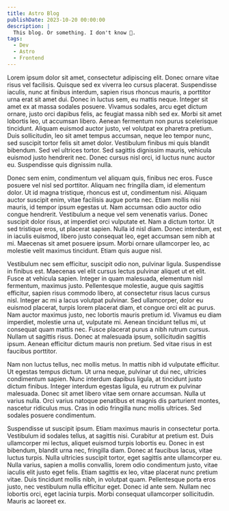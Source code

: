 ```yaml
---
title: Astro Blog
publishDate: 2023-10-20 00:00:00
description: |
  This blog. Or something. I don't know 🤷.
tags:
  - Dev
  - Astro
  - Frontend
---
```


Lorem ipsum dolor sit amet, consectetur adipiscing elit. Donec ornare vitae risus vel facilisis. Quisque sed ex viverra leo cursus placerat. Suspendisse iaculis, nunc at finibus interdum, sapien risus rhoncus mauris, a porttitor urna erat sit amet dui. Donec in luctus sem, eu mattis neque. Integer sit amet ex at massa sodales posuere. Vivamus sodales, arcu eget dictum ornare, justo orci dapibus felis, ac feugiat massa nibh sed ex. Morbi sit amet lobortis leo, ut accumsan libero. Aenean fermentum non purus scelerisque tincidunt. Aliquam euismod auctor justo, vel volutpat ex pharetra pretium. Duis sollicitudin, leo sit amet tempus accumsan, neque leo tempor nunc, sed suscipit tortor felis sit amet dolor. Vestibulum finibus mi quis blandit bibendum. Sed vel ultrices tortor. Sed sagittis dignissim mauris, vehicula euismod justo hendrerit nec. Donec cursus nisl orci, id luctus nunc auctor eu. Suspendisse quis dignissim nulla.

Donec sem enim, condimentum vel aliquam quis, finibus nec eros. Fusce posuere vel nisl sed porttitor. Aliquam nec fringilla diam, id elementum dolor. Ut id magna tristique, rhoncus est ut, condimentum nisi. Aliquam auctor suscipit enim, vitae facilisis augue porta nec. Etiam mollis nisi mauris, id tempor ipsum egestas ut. Nam accumsan odio auctor odio congue hendrerit. Vestibulum a neque vel sem venenatis varius. Donec suscipit dolor risus, at imperdiet orci vulputate et. Nam a dictum tortor. Ut sed tristique eros, ut placerat sapien. Nulla id nisl diam. Donec interdum, est in iaculis euismod, libero justo consequat leo, eget accumsan sem nibh at mi. Maecenas sit amet posuere ipsum. Morbi ornare ullamcorper leo, ac molestie velit maximus tincidunt. Etiam quis augue nisl.

Vestibulum nec sem efficitur, suscipit odio non, pulvinar ligula. Suspendisse in finibus est. Maecenas vel elit cursus lectus pulvinar aliquet ut et elit. Fusce at vehicula sapien. Integer in quam malesuada, elementum nisl fermentum, maximus justo. Pellentesque molestie, augue quis sagittis efficitur, sapien risus commodo libero, at consectetur risus lacus cursus nisl. Integer ac mi a lacus volutpat pulvinar. Sed ullamcorper, dolor eu euismod placerat, turpis lorem placerat diam, et congue orci elit ac purus. Nam auctor maximus justo, nec lobortis mauris pretium id. Vivamus eu diam imperdiet, molestie urna ut, vulputate mi. Aenean tincidunt tellus mi, ut consequat quam mattis nec. Fusce placerat purus a nibh rutrum cursus. Nullam ut sagittis risus. Donec at malesuada ipsum, sollicitudin sagittis ipsum. Aenean efficitur dictum mauris non pretium. Sed vitae risus in est faucibus porttitor.

Nam non luctus tellus, nec mollis metus. In mattis nibh id vulputate efficitur. Ut egestas tempus dictum. Ut urna neque, pulvinar ut dui nec, ultricies condimentum sapien. Nunc interdum dapibus ligula, at tincidunt justo dictum finibus. Integer interdum egestas ligula, eu rutrum ex pulvinar malesuada. Donec sit amet libero vitae sem ornare accumsan. Nulla ut varius nulla. Orci varius natoque penatibus et magnis dis parturient montes, nascetur ridiculus mus. Cras in odio fringilla nunc mollis ultrices. Sed sodales posuere condimentum.

Suspendisse ut suscipit ipsum. Etiam maximus mauris in consectetur porta. Vestibulum id sodales tellus, at sagittis nisi. Curabitur at pretium est. Duis ullamcorper mi lectus, aliquet euismod turpis lobortis eu. Donec in est bibendum, blandit urna nec, fringilla diam. Donec at faucibus lacus, vitae luctus turpis. Nulla ultricies suscipit tortor, eget sagittis ante ullamcorper eu. Nulla varius, sapien a mollis convallis, lorem odio condimentum justo, vitae iaculis elit justo eget felis. Etiam sagittis ex leo, vitae placerat nunc pretium vitae. Duis tincidunt mollis nibh, in volutpat quam. Pellentesque porta eros justo, nec vestibulum nulla efficitur eget. Donec id ante sem. Nullam nec lobortis orci, eget lacinia turpis. Morbi consequat ullamcorper sollicitudin. Mauris ac laoreet ex.
